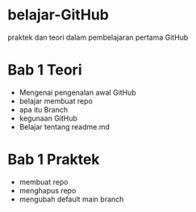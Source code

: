 # belajar-GitHub
praktek dan teori dalam pembelajaran pertama GitHub

# Bab 1 Teori
- Mengenai pengenalan awal GitHub
- belajar membuat repo
- apa itu Branch
- kegunaan GitHub
- Belajar tentang readme.md

# Bab 1 Praktek
- membuat repo
- menghapus repo
- mengubah default main branch
